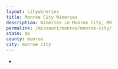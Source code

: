 ```yaml
---
layout: citywineries
title: Monroe City Wineries
description: Wineries in Monroe City, MO
permalink: /missouri/monroe/monroe-city/
state: mo
county: monroe
city: monroe city
---
```

-
